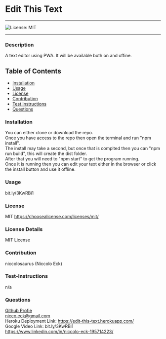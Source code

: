 # Edit This Text

---

![License: MIT](https://img.shields.io/badge/License-MIT-yellow.svg)

---

### Description

A text editor using PWA. It will be available both on and offine.

## Table of Contents

- [Installation](#installation)
- [Usage](#usage)
- [License](#license)
- [Contribution](#contribution)
- [Test Instructions](#test-instructions)
- [Questions](#questions)

### Installation

You can either clone or download the repo. </br> Once you have access to the repo then open the terminal and run "npm install". </br> The install may take a second, but once that is complted then you can "npm run build", this will create the dist folder. </br> After that you will need to "npm start" to get the program running. </br> Once it is running then you can edit your text either in the browser or click the install button and use it offline.

### Usage

bit.ly/3KwRBi1

### License

MIT
https://choosealicense.com/licenses/mit/

### License Details

MIT License

### Contribution

niccolosaurus (Niccolo Eck)

### Test-Instructions

n/a

### Questions

[Github Profie](https://github.com/niccolosaurus)</br>
nicco.eck@gmail.com</br>
Heroku Deployment Link: https://edit-this-text.herokuapp.com/ </br>
Google Video Link: bit.ly/3KwRBi1 </br>
https://www.linkedin.com/in/niccolo-eck-195714223/ </br>
